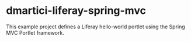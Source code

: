 dmartici-liferay-spring-mvc
======================

This example project defines a Liferay hello-world portlet using the Spring MVC Portlet framework.
